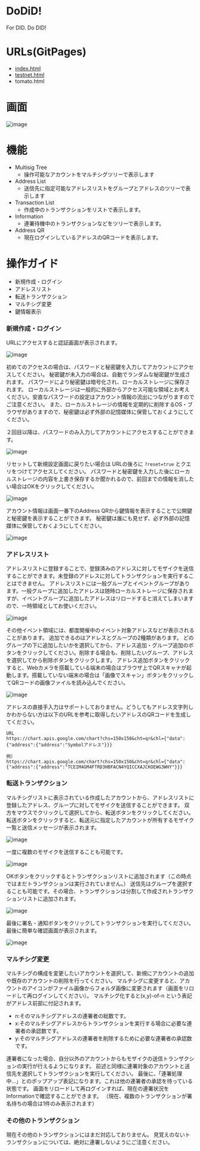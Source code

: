 # DoDiD!
For DID. Do DID!

# URLs(GitPages)

- [index.html](https://kicnft.github.io/dodid/)
- [testnet.html](https://kicnft.github.io/dodid/testnet.html)
- tomato.html

# 画面

![image](https://github.com/kicnft/dodid/assets/143278361/5c5c874c-1277-498b-a7bf-e274135992c9)


# 機能

- Multisig Tree
  - 操作可能なアカウントをマルチシグツリーで表示します
- Address List
  - 送信先に指定可能なアドレスリストをグループとアドレスのツリーで表示します
- Transaction List
  - 作成中のトランザクションをリストで表示します。
- Information
  - 連署待機中のトランザクションなどをツリーで表示します。
- Address QR
  - 現在ログインしているアドレスのQRコードを表示します。

# 操作ガイド
- 新規作成・ログイン
- アドレスリスト
- 転送トランザクション
- マルチシグ変更
- 鍵情報表示

### 新規作成・ログイン
URLにアクセスすると認証画面が表示されます。

![image](https://github.com/kicnft/dodid/assets/143278361/6bbb6b8d-c799-4324-ab84-c1e55eec0d38)

初めてのアクセスの場合は、パスワードと秘密鍵を入力してアカウントにアクセスしてください。
秘密鍵が未入力の場合は、自動でランダムな秘密鍵が生成されます。
パスワードにより秘密鍵は暗号化され、ローカルストレージに保存されます。
ローカルストレージは一般的に外部からアクセス可能な領域とお考えください。安直なパスワードの設定はアカウント情報の流出につながりますのでご注意ください。
また、ローカルストレージの情報を定期的に削除するOS・ブラウザがありますので、秘密鍵は必ず外部の記憶媒体に保管しておくようにしてください。

２回目以降は、パスワードのみ入力してアカウントにアクセスすることができます。

![image](https://github.com/kicnft/dodid/assets/143278361/323c3f76-033f-444e-88af-cef7bca3e4a0)


リセットして新規設定画面に戻りたい場合は URLの後ろに `?reset=true` とクエリをつけてアクセスしてください。
パスワードと秘密鍵を入力した後にローカルストレージの内容を上書き保存するか聞かれるので、前回までの情報を消したい場合はOKをクリックしてください。

![image](https://github.com/kicnft/dodid/assets/143278361/9a11742e-9058-4ac0-b727-942aecfebe0a)

アカウント情報は画面一番下のAddress QRから鍵情報を表示することで公開鍵と秘密鍵を表示することができます。
秘密鍵は誰にも見せず、必ず外部の記憶媒体に保管しておくようにしてください。

![image](https://github.com/kicnft/dodid/assets/143278361/30fca2cf-42ef-4394-a8e8-bb0227ca1f47)


### アドレスリスト
アドレスリストに登録することで、登録済みのアドレスに対してモザイクを送信することができます。未登録のアドレスに対してトランザクションを実行することはできません。
アドレスリストには一般グループとイベントグループがあります。一般グループに追加したアドレスは随時ローカルストレージに保存されますが、イベントグループに追加したアドレスはリロードすると消えてしまいますので、一時領域としてお使いください。

![image](https://github.com/kicnft/dodid/assets/143278361/3a78fb7c-e07c-4584-bb39-fb89343162a2)

その他イベント領域には、都度開催中のイベント対象アドレスなどが表示されることがあります。
追加できるのはアドレスとグループの2種類があります。
どのグループの下に追加したいかを選択してから、アドレス追加・グループ追加のボタンをクリックしてください。削除する場合も、削除したいグループ、アドレスを選択してから削除ボタンをクリックします。
アドレス追加ボタンをクリックすると、Webカメラを搭載している端末の場合はブラウザ上でQRスキャナが起動します。搭載していない端末の場合は「画像でスキャン」ボタンをクリックしてQRコードの画像ファイルを読み込んでください。

![image](https://github.com/kicnft/dodid/assets/143278361/9e3b5451-9d44-412f-b72f-f79e034d487b)

アドレスの直接手入力はサポートしておりません。どうしてもアドレス文字列しかわからない方は以下のURLを参考に取得したいアドレスのQRコードを生成してください。

```
URL
https://chart.apis.google.com/chart?chs=150x150&cht=qr&chl={"data":{"address":{"address":"Symbolアドレス"}}}

例）
https://chart.apis.google.com/chart?chs=150x150&cht=qr&chl={"data":{"address":{"address":"TCEIM4GM4FTRD3HBFACN4YQICCXAJCKOEWG3WHY"}}}
```


### 転送トランザクション
マルチシグリストに表示されている作成したアカウントから、アドレスリストに登録したアドレス、グループに対してモザイクを送信することができます。
双方をマウスでクリックして選択してから、転送ボタンをクリックしてください。
転送ボタンをクリックすると、転送元に指定したアカウントが所有するモザイク一覧と送信メッセージが表示されます。

![image](https://github.com/kicnft/dodid/assets/143278361/3d43092e-1cf5-4db5-b818-841aa9cd1ccf)

一度に複数のモザイクを送信することも可能です。

![image](https://github.com/kicnft/dodid/assets/143278361/a3972830-9b2b-4e63-afdb-5deceb8925ec)

OKボタンをクリックするとトランザクションリストに追加されます（この時点ではまだトランザクションは実行されていません。）
送信先はグループを選択することも可能です。その場合、トランザクションは分割して作成されトランザクションリストに追加されます。

![image](https://github.com/kicnft/dodid/assets/143278361/259b3fc2-d312-4cf6-8e35-b91564bb629a)

最後に署名・通知ボタンをクリックしてトランザクションを実行してください。最後に簡単な確認画面が表示されます。

![image](https://github.com/kicnft/dodid/assets/143278361/0a80d25e-1b39-4f16-af8e-d9319c5f4769)



### マルチシグ変更
マルチシグの構成を変更したいアカウントを選択して、新規にアカウントの追加や既存のアカウントの削除を行ってください。
マルチシグに変更すると、アカウントのアイコンがファイル画像からフォルダ画像に変更されます（画面をリロードして再ログインしてください）。
マルチシグ化すると(x,y)-of-n という表記がアドレス前部に付記されます。

- n:そのマルチシグアドレスの連署者の総数です。
- x:そのマルチシグアドレスからトランザクションを実行する場合に必要な連署者の承認数です。
- y:そのマルチシグアドレスの連署者を削除するために必要な連署者の承認数です。

連署者になった場合、自分以外のアカウントからもモザイクの送信トランザクションの実行が行えるようになります。
前述と同様に連署対象のアカウントと送信先を選択してトランザクションを実行してください。
最後に、「連署処理中...」とのポップアップ表記になります。これは他の連署者の承認を待っている状態です。
画面をリロードして再ログインすれば、現在の連署状況をInformationで確認することができます。
（現在、複数のトランザクションが署名待ちの場合は1件のみ表示されます）

### その他のトランザクション
現在その他のトランザクションにはまだ対応しておりません。
見覚えのないトランザクションについては、絶対に連署しないようにご注意ください。




